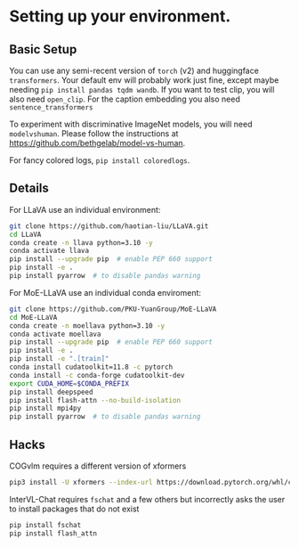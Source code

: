 # Setting up your environment.

## Basic Setup

You can use any semi-recent version of `torch` (v2) and huggingface `transformers`. Your default env will probably work just fine, except maybe needing `pip install pandas tqdm wandb`. If you want to test clip, you will also need `open_clip`. For the caption embedding you also need `sentence_transformers`

To experiment with discriminative ImageNet models, you will need `modelvshuman`. Please follow the instructions at https://github.com/bethgelab/model-vs-human.

For fancy colored logs, `pip install coloredlogs`.

## Details

For LLaVA use an individual environment:
```bash
git clone https://github.com/haotian-liu/LLaVA.git
cd LLaVA
conda create -n llava python=3.10 -y
conda activate llava
pip install --upgrade pip  # enable PEP 660 support
pip install -e .
pip install pyarrow  # to disable pandas warning
```

For MoE-LLaVA use an individual conda enviroment:

```bash
git clone https://github.com/PKU-YuanGroup/MoE-LLaVA
cd MoE-LLaVA
conda create -n moellava python=3.10 -y
conda activate moellava
pip install --upgrade pip  # enable PEP 660 support
pip install -e .
pip install -e ".[train]"
conda install cudatoolkit=11.8 -c pytorch
conda install -c conda-forge cudatoolkit-dev
export CUDA_HOME=$CONDA_PREFIX
pip install deepspeed
pip install flash-attn --no-build-isolation
pip install mpi4py
pip install pyarrow  # to disable pandas warning
```

## Hacks

COGvlm requires a different version of xformers
```bash
pip3 install -U xformers --index-url https://download.pytorch.org/whl/cu118
```

InterVL-Chat requires `fschat` and a few others but incorrectly asks the user to install packages that do not exist
```bash
pip install fschat
pip install flash_attn
```